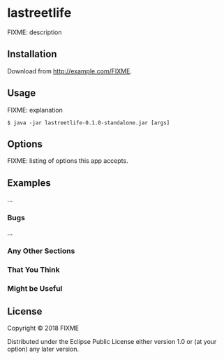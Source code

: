 # lastreetlife

FIXME: description

## Installation

Download from http://example.com/FIXME.

## Usage

FIXME: explanation

    $ java -jar lastreetlife-0.1.0-standalone.jar [args]

## Options

FIXME: listing of options this app accepts.

## Examples

...

### Bugs

...

### Any Other Sections
### That You Think
### Might be Useful

## License

Copyright © 2018 FIXME

Distributed under the Eclipse Public License either version 1.0 or (at
your option) any later version.
